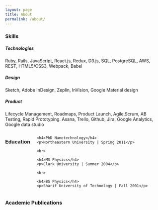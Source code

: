```yaml
---
layout: page
title: About
permalink: /about/
---
```




### Skills

##### Technologies
Ruby, Rails, JavaScript, React.js, Redux, D3.js, SQL, PostgreSQL, AWS, REST, HTML5/CSS3, Webpack, Babel


##### Design
Sketch, Adobe InDesign, Zeplin, InVision, Google Material design

##### Product
Lifecycle Management, Roadmaps, Product Launch, Agile,Scrum, AB Testing, Rapid Prototyping.
Asana, Trello, Github, Jira, Google Analytics, Google data studio

<div class="divider"></div>
<div class="columns">

  <div class="column-1-2">
    <h3>Education<h3>
  </div>

  <div class="column-1-2">

    <h4>PhD Nanotechnology</h4>
    <p>Northeastern University | Spring 2011</p>

    <br>

    <h4>MS Physics</h4>
    <p>Clark University | Summer 2004</p>

    <br>

    <h4>BS Physics</h4>
    <p>Sharif University of Technology | Fall 2001</p>

  </div>

</div>

<div class="divider"></div>

<div class=''>
  <h3>Academic Publications<h3>
</div>



<!-- ### experience -->
